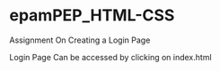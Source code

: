 # epamPEP_HTML-CSS
Assignment On Creating a Login Page


Login Page Can be accessed by clicking on index.html
